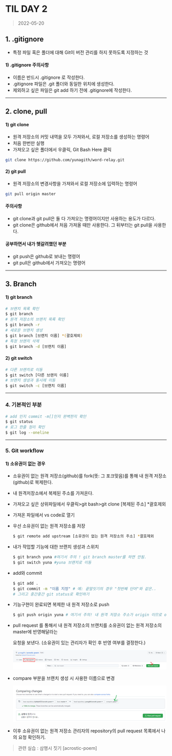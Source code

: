 # TIL DAY 2

> 2022-05-20

## 1. .gitignore

- 특정 파일 혹은 폴더에 대해 Git이 버전 관리를 하지 못하도록 지정하는 것

#### 1) .gitignore 주의사항

- 이름은 반드시 .gitignore 로 작성한다.
- .gitignore 파일은 .git 폴더와 동일한 위치에 생성한다.
- 제외하고 싶은 파일은 git add 하기 전에 .gitignore에 작성한다.

***

## 2. clone, pull

#### 1) git clone

- 원격 저장소의 커밋 내역을 모두 가져와서, 로컬 저장소를 생성하는 명령어
- 처음 한번만 실행
- 가져오고 싶은 폴더에서 우클릭, Git Bash Here 클릭

```bash
git clone https://github.com/yunagith/word-relay.git
```

#### 2) git pull

- 원격 저장소의 변경사항을 가져와서 로컬 저장소에 입력하는 명령어

``` bash
git pull origin master
```

#### 주의사항

- git clone과 git pull은 둘 다 가져오는 명령어이지만 사용하는 용도가 다르다.
- git clone은 github에서 처음 가져올 때만 사용한다. 그 뒤부터는 git pull을 사용한다.

#### 공부하면서 내가 헷갈려했던 부분

- git push은 github로 보내는 명령어
- git pull은 github에서 가져오는 명령어

***

## 3. Branch

#### 1) git branch

``` bash
# 브랜치 목록 확인
$ git branch
# 원격 저장소의 브랜치 목록 확인
$ git branch -r
# 새로운 브랜치 생성
$ git branch [브랜치 이름] *(괄호제외)
# 특정 브랜치 삭제
$ git branch -d [브랜치 이름]
```

#### 2) git switch

``` bash
# 다른 브랜치로 이동
$ git switch [다른 브랜치 이름]
# 브랜치 생성과 동시에 이동
$ git switch -c [브랜치 이름]
```

***

### 4. 기본적인 부분

```bash
# add 인지 commit -m[]인지 완벽한지 확인
$ git status
# 로그 한줄 정리 확인
$ git log --oneline
```

***

### 5. Git workflow 

#### 1) 소유권이 없는 경우

 - 소유권이 없는 원격 저장소(github)를 fork(뜻: 그 포크맞음)를 통해 내 원격 저장소(github)로 복제한다.

 - 내 원격저장소에서 복제된 주소를 가져온다.

 - 가져오고 싶은 상위파일에서 우클릭>git bash>git clone [복제된 주소] *괄호제외

 - 가져온 파일에서 vs code로 열기

 - 우선 소유권이 없는 원격 저장소를 저장

   ```bash
   $ git remote add upstream [소유권이 없는 원격 저장소의 주소] *괄호제외
   ```

- 내가 작업할 기능에 대한 브랜치 생성과 스위치

  ```bash
  $ git branch yuna #여기서 주의 ! git branch master를 하면 안됨.
  $ git switch yuna #yuna 브랜치로 이동
  ```

- add와 commit

  ```bash
  $ git add .
  $ git commit -m "이름 지정" # 예: 끝말잇기의 경우 "첫번째 단어"와 같은..
  # 그리고 중간중간 git status로 확인하기
  ```

- 기능구현이 완료되면 복제한 내 원격 저장소로 push

  ```bash
  $ git push origin yuna # 여기서 주의! 내 원격 저장소 주소가 origin 이므로 origin으로 보내야함.
  ```

- pull request 를 통해서 내 원격 저장소의 브랜치를 소유권이 없는 원격 저장소의 master에 반영해달라는 

  요청을 보낸다. (소유권이 있는 관리자가 확인 후 반영 여부를 결정한다.)

  ![pull-request](./img/pull-request.png)

- compare 부분을 브랜치 생성 시 사용한 이름으로 변경

  ![compare](./img/compare.png)

- 이후 소유권이 없는 원격 저장소 관리자의 repository의 pull request 목록에서 나의 요청 확인하기.

> 관련 실습 : 삼행시 짓기 [acrostic-poem]




